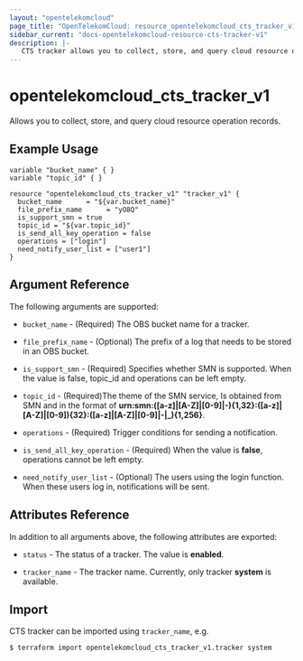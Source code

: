 ```yaml
---
layout: "opentelekomcloud"
page_title: "OpenTelekomCloud: resource_opentelekomcloud_cts_tracker_v1"
sidebar_current: "docs-opentelekomcloud-resource-cts-tracker-v1"
description: |-
   CTS tracker allows you to collect, store, and query cloud resource operation records and use these records for security analysis, compliance auditing, resource tracking, and fault locating.
---
```


# opentelekomcloud_cts_tracker_v1

Allows you to collect, store, and query cloud resource operation records.

## Example Usage

 ```hcl
 variable "bucket_name" { }
 variable "topic_id" { }
 
 resource "opentelekomcloud_cts_tracker_v1" "tracker_v1" {
   bucket_name      = "${var.bucket_name}"
   file_prefix_name      = "yO8Q"
   is_support_smn = true
   topic_id = "${var.topic_id}"
   is_send_all_key_operation = false
   operations = ["login"]
   need_notify_user_list = ["user1"]
 }

 ```
## Argument Reference
The following arguments are supported:

* `bucket_name` - (Required) The OBS bucket name for a tracker.

* `file_prefix_name` - (Optional) The prefix of a log that needs to be stored in an OBS bucket. 

* `is_support_smn` - (Required) Specifies whether SMN is supported. When the value is false, topic_id and operations can be left empty.

* `topic_id` - (Required)The theme of the SMN service, Is obtained from SMN and in the format of **urn:smn:([a-z]|[A-Z]|[0-9]|\-){1,32}:([a-z]|[A-Z]|[0-9]){32}:([a-z]|[A-Z]|[0-9]|\-|\_){1,256}**.

* `operations` - (Required) Trigger conditions for sending a notification.

* `is_send_all_key_operation` - (Required) When the value is **false**, operations cannot be left empty.

* `need_notify_user_list` - (Optional) The users using the login function. When these users log in, notifications will be sent.



## Attributes Reference
In addition to all arguments above, the following attributes are exported:

* `status` - The status of a tracker. The value is **enabled**.

* `tracker_name` - The tracker name. Currently, only tracker **system** is available.


## Import

CTS tracker can be imported using  `tracker_name`, e.g.

```
$ terraform import opentelekomcloud_cts_tracker_v1.tracker system
```




